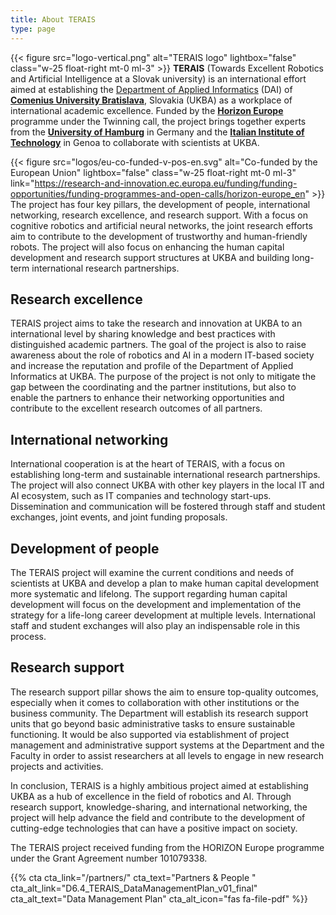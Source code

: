 ```yaml
---
title: About TERAIS
type: page
---
```

{{< figure src="logo-vertical.png" alt="TERAIS logo"
    lightbox="false" class="w-25 float-right mt-0 ml-3" >}}
**TERAIS** (Towards Excellent Robotics and Artificial Intelligence at a Slovak university)
is an international effort aimed at establishing
the [Department of Applied Informatics](https://dai.fmph.uniba.sk) (DAI)
of [**Comenius University Bratislava**](https://www.uniba.sk), Slovakia (UKBA)
as a workplace of international academic excellence.
Funded by the [**Horizon Europe**](https://research-and-innovation.ec.europa.eu/funding/funding-opportunities/funding-programmes-and-open-calls/horizon-europe_en)
programme under the Twinning call,
the project brings together experts
from the [**University of Hamburg**](https://www.uni-hamburg.de) in Germany
and the [**Italian Institute of Technology**](https://www.iit.it) in Genoa
to collaborate with scientists at UKBA.

{{< figure src="logos/eu-co-funded-v-pos-en.svg" alt="Co-funded by the European Union"
    lightbox="false" class="w-25 float-right mt-0 ml-3"
    link="https://research-and-innovation.ec.europa.eu/funding/funding-opportunities/funding-programmes-and-open-calls/horizon-europe_en" >}}
The project has four key pillars,
the development of people,
international networking,
research excellence,
and research support.
With a focus on cognitive robotics and artificial neural networks,
the joint research efforts aim to contribute
to the development of trustworthy and human-friendly robots.
The project will also focus on enhancing the human capital development
and research support structures at UKBA
and building long-term international research partnerships.


## Research excellence

TERAIS project aims to take the research and innovation at UKBA
to an international level by sharing knowledge and best practices
with distinguished academic partners.
The goal of the project is also to raise awareness
about the role of robotics and AI in a modern IT-based society
and increase the reputation and profile
of the Department of Applied Informatics at UKBA.
The purpose of the project is not only to mitigate the gap
between the coordinating and the partner institutions,
but also to enable the partners to enhance their networking opportunities
and contribute to the excellent research outcomes of all partners.


## International networking

International cooperation is at the heart of TERAIS,
with a focus on establishing long-term and sustainable
international research partnerships.
The project will also connect UKBA with other key players
in the local IT and AI ecosystem,
such as IT companies and technology start-ups.
Dissemination and communication will be fostered
through staff and student exchanges,
joint events, and joint funding proposals.


## Development of people

The TERAIS project will examine
the current conditions and needs of scientists at UKBA
and develop a plan to make human capital development
more systematic and lifelong.
The support regarding human capital development
will focus on the development and implementation
of the strategy for a life-long career development at multiple levels.
International staff and student exchanges
will also play an indispensable role in this process.


## Research support

The research support pillar shows the aim to ensure top-quality outcomes,
especially when it comes to collaboration
with other institutions or the business community.
The Department will establish its research support units
that go beyond basic administrative tasks to ensure sustainable functioning.
It would be also supported via establishment of project management
and administrative support systems at the Department and the Faculty
in order to assist researchers at all levels
to engage in new research projects and activities.

<p class="mt-4">
In conclusion,
TERAIS is a highly ambitious project
aimed at establishing UKBA as a hub of excellence
in the field of robotics and AI.
Through research support, knowledge-sharing, and international networking,
the project will help advance the field
and contribute to the development of cutting-edge technologies
that can have a positive impact on society.
</p>

<p class="mt-4">

The TERAIS project received funding from the HORIZON Europe programme
under the Grant Agreement number 101079338.
</p>

{{% cta
    cta_link="/partners/" cta_text="Partners & People <i class='fas fa-chevron-right'></i>"
    cta_alt_link="D6.4_TERAIS_DataManagementPlan_v01_final" cta_alt_text="Data Management Plan</i>"
    cta_alt_icon="fas fa-file-pdf"
%}}
